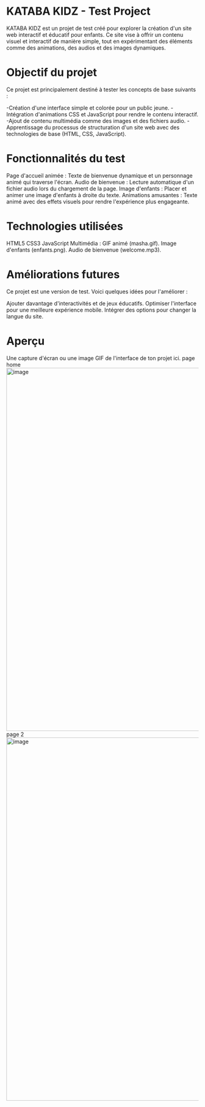# KATABA KIDZ - Test Project
KATABA KIDZ est un projet de test créé pour explorer la création d'un site web interactif et éducatif pour enfants. Ce site vise à offrir un contenu visuel et interactif de manière simple, tout en expérimentant des éléments comme des animations, des audios et des images dynamiques.

# Objectif du projet
Ce projet est principalement destiné à tester les concepts de base suivants :

-Création d'une interface simple et colorée pour un public jeune.
-Intégration d'animations CSS et JavaScript pour rendre le contenu interactif.
-Ajout de contenu multimédia comme des images et des fichiers audio.
-Apprentissage du processus de structuration d'un site web avec des technologies de base (HTML, CSS, JavaScript).
# Fonctionnalités du test
Page d'accueil animée : Texte de bienvenue dynamique et un personnage animé qui traverse l'écran.
Audio de bienvenue : Lecture automatique d'un fichier audio lors du chargement de la page.
Image d'enfants : Placer et animer une image d'enfants à droite du texte.
Animations amusantes : Texte animé avec des effets visuels pour rendre l'expérience plus engageante.
# Technologies utilisées
HTML5 
CSS3 
JavaScript 
Multimédia :
GIF animé (masha.gif).
Image d'enfants (enfants.png).
Audio de bienvenue (welcome.mp3).

# Améliorations futures
Ce projet est une version de test. Voici quelques idées pour l'améliorer :

Ajouter davantage d'interactivités et de jeux éducatifs.
Optimiser l'interface pour une meilleure expérience mobile.
Intégrer des options pour changer la langue du site.
# Aperçu
Une capture d'écran ou une image GIF de l'interface de ton projet ici.
page home 
<img width="949" alt="image" src="https://github.com/user-attachments/assets/5742b1eb-274f-4638-b9b7-8c9ddd8a17fe">
page 2
<img width="949" alt="image" src="https://github.com/user-attachments/assets/b0f23af8-a08e-43ff-900a-a7a23702c43b">



